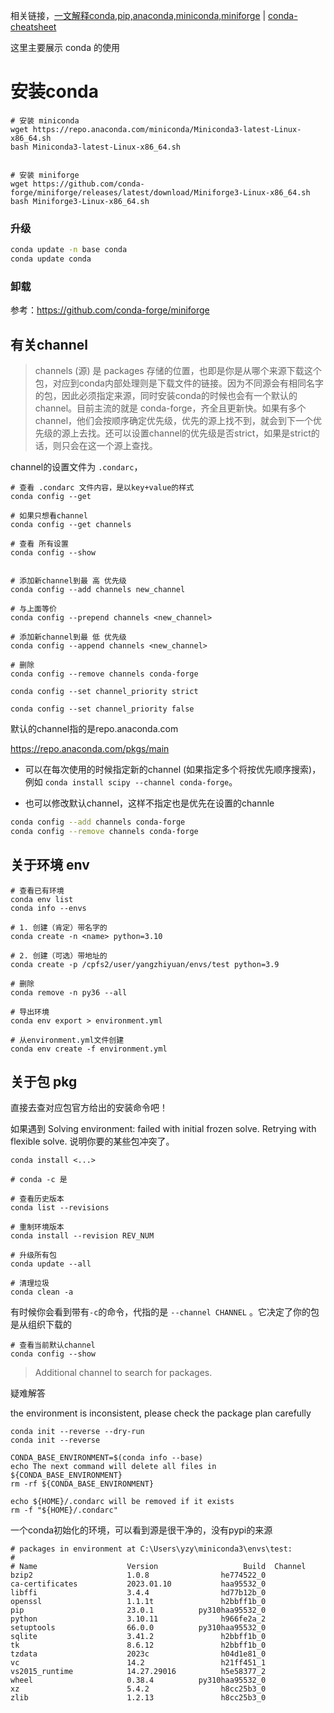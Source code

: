 相关链接，[一文解释conda,pip,anaconda,miniconda,miniforge](./一文解释conda,pip,anaconda,miniconda,miniforge.md) | [conda-cheatsheet](https://docs.conda.io/projects/conda/en/4.6.0/_downloads/52a95608c49671267e40c689e0bc00ca/conda-cheatsheet.pdf)



这里主要展示 conda 的使用



# 安装conda

```shell
# 安装 miniconda
wget https://repo.anaconda.com/miniconda/Miniconda3-latest-Linux-x86_64.sh
bash Miniconda3-latest-Linux-x86_64.sh


# 安装 miniforge 
wget https://github.com/conda-forge/miniforge/releases/latest/download/Miniforge3-Linux-x86_64.sh
bash Miniforge3-Linux-x86_64.sh
```



### 升级

```bash
conda update -n base conda
conda update conda
```



### 卸载

参考：https://github.com/conda-forge/miniforge





## 有关channel

> channels (源) 是 packages 存储的位置，也即是你是从哪个来源下载这个包，对应到conda内部处理则是下载文件的链接。因为不同源会有相同名字的包，因此必须指定来源，同时安装conda的时候也会有一个默认的channel。目前主流的就是 conda-forge，齐全且更新快。如果有多个channel，他们会按顺序确定优先级，优先的源上找不到，就会到下一个优先级的源上去找。还可以设置channel的优先级是否strict，如果是strict的话，则只会在这一个源上查找。

channel的设置文件为 `.condarc`，

```shell
# 查看 .condarc 文件内容，是以key+value的样式
conda config --get

# 如果只想看channel
conda config --get channels

# 查看 所有设置
conda config --show


# 添加新channel到最 高 优先级
conda config --add channels new_channel

# 与上面等价
conda config --prepend channels <new_channel>

# 添加新channel到最 低 优先级
conda config --append channels <new_channel>

# 删除
conda config --remove channels conda-forge

conda config --set channel_priority strict

conda config --set channel_priority false
```

默认的channel指的是repo.anaconda.com

https://repo.anaconda.com/pkgs/main

- 可以在每次使用的时候指定新的channel (如果指定多个将按优先顺序搜索)，例如 `conda install scipy --channel conda-forge`。

- 也可以修改默认channel，这样不指定也是优先在设置的channle



```bash
conda config --add channels conda-forge
conda config --remove channels conda-forge
```





## 关于环境 env

```shell
# 查看已有环境
conda env list
conda info --envs

# 1. 创建（肯定）带名字的
conda create -n <name> python=3.10

# 2. 创建（可选）带地址的
conda create -p /cpfs2/user/yangzhiyuan/envs/test python=3.9

# 删除
conda remove -n py36 --all

# 导出环境
conda env export > environment.yml

# 从environment.yml文件创建
conda env create -f environment.yml
```



## 关于包 pkg

直接去查对应包官方给出的安装命令吧！

如果遇到 Solving environment: failed with initial frozen solve. Retrying with flexible solve. 说明你要的某些包冲突了。

```shell
conda install <...>

# conda -c 是 

# 查看历史版本
conda list --revisions

# 重制环境版本
conda install --revision REV_NUM

# 升级所有包
conda update --all

# 清理垃圾
conda clean -a
```



有时候你会看到带有`-c`的命令，代指的是 `--channel CHANNEL` 。它决定了你的包是从组织下载的

```shell
# 查看当前默认channel
conda config --show
```



> Additional channel to search for packages. 





疑难解答

the environment is inconsistent, please check the package plan carefully







```shell
conda init --reverse --dry-run
conda init --reverse

CONDA_BASE_ENVIRONMENT=$(conda info --base)
echo The next command will delete all files in ${CONDA_BASE_ENVIRONMENT}
rm -rf ${CONDA_BASE_ENVIRONMENT}

echo ${HOME}/.condarc will be removed if it exists
rm -f "${HOME}/.condarc"
```





一个conda初始化的环境，可以看到源是很干净的，没有pypi的来源

```shell
# packages in environment at C:\Users\yzy\miniconda3\envs\test:
#
# Name                    Version                   Build  Channel
bzip2                     1.0.8                he774522_0
ca-certificates           2023.01.10           haa95532_0
libffi                    3.4.4                hd77b12b_0
openssl                   1.1.1t               h2bbff1b_0
pip                       23.0.1          py310haa95532_0
python                    3.10.11              h966fe2a_2
setuptools                66.0.0          py310haa95532_0
sqlite                    3.41.2               h2bbff1b_0
tk                        8.6.12               h2bbff1b_0
tzdata                    2023c                h04d1e81_0
vc                        14.2                 h21ff451_1
vs2015_runtime            14.27.29016          h5e58377_2
wheel                     0.38.4          py310haa95532_0
xz                        5.4.2                h8cc25b3_0
zlib                      1.2.13               h8cc25b3_0
```

